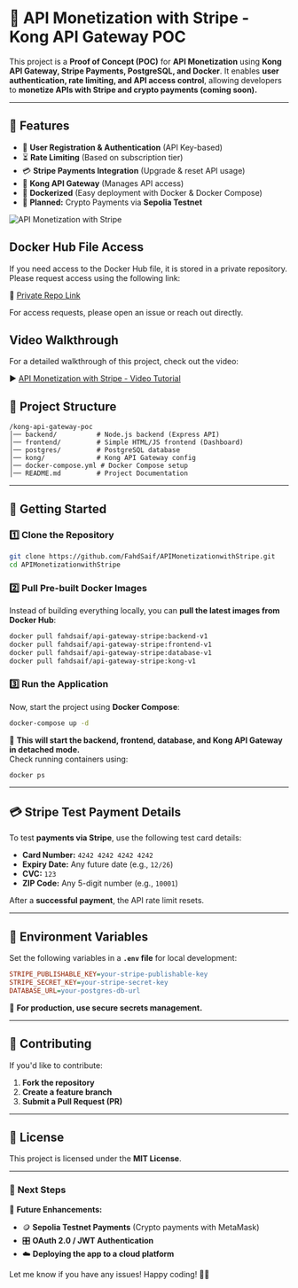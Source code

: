 # 🚀 API Monetization with Stripe - Kong API Gateway POC

This project is a **Proof of Concept (POC)** for **API Monetization** using **Kong API Gateway, Stripe Payments, PostgreSQL, and Docker**. It enables **user authentication, rate limiting, and API access control**, allowing developers to **monetize APIs with Stripe and crypto payments (coming soon).**

---

## 📌 Features
- 🔑 **User Registration & Authentication** (API Key-based)
- ⏳ **Rate Limiting** (Based on subscription tier)
- 💳 **Stripe Payments Integration** (Upgrade & reset API usage)
- 📡 **Kong API Gateway** (Manages API access)
- 🐳 **Dockerized** (Easy deployment with Docker & Docker Compose)
- 🔄 **Planned:** Crypto Payments via **Sepolia Testnet**

![API Monetization with Stripe](https://github.com/user-attachments/assets/f605d7b6-ecb2-4c3d-bda2-b194417b240d)

## Docker Hub File Access

If you need access to the Docker Hub file, it is stored in a private repository.  
Please request access using the following link:

🔗 [Private Repo Link](your-private-repo-link-here)

For access requests, please open an issue or reach out directly.

## Video Walkthrough

For a detailed walkthrough of this project, check out the video:

▶️ [API Monetization with Stripe - Video Tutorial](https://www.youtube.com/watch?v=dWdjf6nnL3w)


## 📂 Project Structure
```
/kong-api-gateway-poc
│── backend/          # Node.js backend (Express API)
│── frontend/         # Simple HTML/JS frontend (Dashboard)
│── postgres/         # PostgreSQL database
│── kong/             # Kong API Gateway config
│── docker-compose.yml # Docker Compose setup
│── README.md         # Project Documentation
```

---

## 🚀 **Getting Started**
### **1️⃣ Clone the Repository**
```sh
git clone https://github.com/FahdSaif/APIMonetizationwithStripe.git
cd APIMonetizationwithStripe
```

### **2️⃣ Pull Pre-built Docker Images**
Instead of building everything locally, you can **pull the latest images from Docker Hub**:

```sh
docker pull fahdsaif/api-gateway-stripe:backend-v1
docker pull fahdsaif/api-gateway-stripe:frontend-v1
docker pull fahdsaif/api-gateway-stripe:database-v1
docker pull fahdsaif/api-gateway-stripe:kong-v1
```

### **3️⃣ Run the Application**
Now, start the project using **Docker Compose**:

```sh
docker-compose up -d
```

📌 **This will start the backend, frontend, database, and Kong API Gateway in detached mode.**  
Check running containers using:

```sh
docker ps
```

---

## 💳 **Stripe Test Payment Details**
To test **payments via Stripe**, use the following test card details:

- **Card Number:** `4242 4242 4242 4242`
- **Expiry Date:** Any future date (e.g., `12/26`)
- **CVC:** `123`
- **ZIP Code:** Any 5-digit number (e.g., `10001`)

After a **successful payment**, the API rate limit resets.

---

## 🔧 **Environment Variables**
Set the following variables in a **`.env` file** for local development:

```ini
STRIPE_PUBLISHABLE_KEY=your-stripe-publishable-key
STRIPE_SECRET_KEY=your-stripe-secret-key
DATABASE_URL=your-postgres-db-url
```

📌 **For production, use secure secrets management.**

---

## 🤝 **Contributing**
If you'd like to contribute:
1. **Fork the repository**
2. **Create a feature branch**
3. **Submit a Pull Request (PR)**

---

## 📜 **License**
This project is licensed under the **MIT License**.

---

### 🎯 **Next Steps**
🚀 **Future Enhancements:**
- 🪙 **Sepolia Testnet Payments** (Crypto payments with MetaMask)
- 🎛️ **OAuth 2.0 / JWT Authentication**
- ☁️ **Deploying the app to a cloud platform**

Let me know if you have any issues! Happy coding! 🚀🔥
